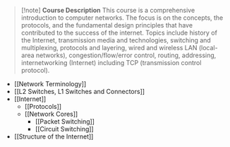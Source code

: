 > [!note] **Course Description**
> This course is a comprehensive introduction to computer networks. The focus is on the concepts, the protocols, and the fundamental design principles that have contributed to the success of the internet. Topics include history of the Internet, transmission media and technologies, switching and multiplexing, protocols and layering, wired and wireless LAN (local-area networks), congestion/flow/error control, routing, addressing, internetworking (Internet) including TCP (transmission control protocol).

- [[Network Terminology]]
- [[L2 Switches, L1 Switches and Connectors]]
- [[Internet]]
	- [[Protocols]]
	- [[Network Cores]]
		- [[Packet Switching]]
		- [[Circuit Switching]]
- [[Structure of the Internet]]

